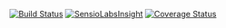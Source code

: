 [![Build Status](https://travis-ci.org/lukeoliff/zpg-rtf-php.svg?branch=master)](https://travis-ci.org/lukeoliff/zpg-rtf-php) [![SensioLabsInsight](https://insight.sensiolabs.com/projects/db952452-4122-40db-82c3-26d495842dd6/mini.png)](https://insight.sensiolabs.com/projects/db952452-4122-40db-82c3-26d495842dd6) [![Coverage Status](https://coveralls.io/repos/github/lukeoliff/zpg-rtf-php/badge.svg?branch=master)](https://coveralls.io/github/lukeoliff/zpg-rtf-php?branch=master)
